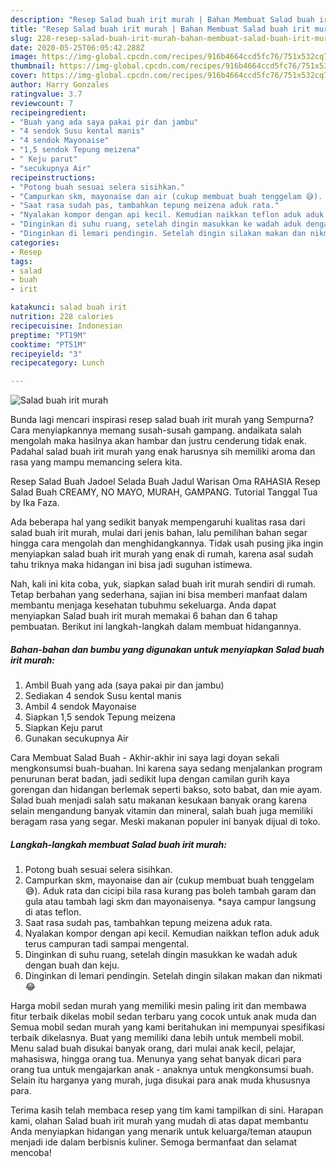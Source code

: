 ```yaml
---
description: "Resep Salad buah irit murah | Bahan Membuat Salad buah irit murah Yang Lezat"
title: "Resep Salad buah irit murah | Bahan Membuat Salad buah irit murah Yang Lezat"
slug: 228-resep-salad-buah-irit-murah-bahan-membuat-salad-buah-irit-murah-yang-lezat
date: 2020-05-25T06:05:42.288Z
image: https://img-global.cpcdn.com/recipes/916b4664ccd5fc76/751x532cq70/salad-buah-irit-murah-foto-resep-utama.jpg
thumbnail: https://img-global.cpcdn.com/recipes/916b4664ccd5fc76/751x532cq70/salad-buah-irit-murah-foto-resep-utama.jpg
cover: https://img-global.cpcdn.com/recipes/916b4664ccd5fc76/751x532cq70/salad-buah-irit-murah-foto-resep-utama.jpg
author: Harry Gonzales
ratingvalue: 3.7
reviewcount: 7
recipeingredient:
- "Buah yang ada saya pakai pir dan jambu"
- "4 sendok Susu kental manis"
- "4 sendok Mayonaise"
- "1,5 sendok Tepung meizena"
- " Keju parut"
- "secukupnya Air"
recipeinstructions:
- "Potong buah sesuai selera sisihkan."
- "Campurkan skm, mayonaise dan air (cukup membuat buah tenggelam 😅). Aduk rata dan cicipi bila rasa kurang pas boleh tambah garam dan gula atau tambah lagi skm dan mayonaisenya. *saya campur langsung di atas teflon."
- "Saat rasa sudah pas, tambahkan tepung meizena aduk rata."
- "Nyalakan kompor dengan api kecil. Kemudian naikkan teflon aduk aduk terus campuran tadi sampai mengental."
- "Dinginkan di suhu ruang, setelah dingin masukkan ke wadah aduk dengan buah dan keju."
- "Dinginkan di lemari pendingin. Setelah dingin silakan makan dan nikmati 😂"
categories:
- Resep
tags:
- salad
- buah
- irit

katakunci: salad buah irit 
nutrition: 228 calories
recipecuisine: Indonesian
preptime: "PT19M"
cooktime: "PT51M"
recipeyield: "3"
recipecategory: Lunch

---
```



![Salad buah irit murah](https://img-global.cpcdn.com/recipes/916b4664ccd5fc76/751x532cq70/salad-buah-irit-murah-foto-resep-utama.jpg)

Bunda lagi mencari inspirasi resep salad buah irit murah yang Sempurna? Cara menyiapkannya memang susah-susah gampang. andaikata salah mengolah maka hasilnya akan hambar dan justru cenderung tidak enak. Padahal salad buah irit murah yang enak harusnya sih memiliki aroma dan rasa yang mampu memancing selera kita.

Resep Salad Buah Jadoel Selada Buah Jadul Warisan Oma RAHASIA Resep Salad Buah CREAMY, NO MAYO, MURAH, GAMPANG. Tutorial Tanggal Tua by Ika Faza.

Ada beberapa hal yang sedikit banyak mempengaruhi kualitas rasa dari salad buah irit murah, mulai dari jenis bahan, lalu pemilihan bahan segar hingga cara mengolah dan menghidangkannya. Tidak usah pusing jika ingin menyiapkan salad buah irit murah yang enak di rumah, karena asal sudah tahu triknya maka hidangan ini bisa jadi suguhan istimewa.


Nah, kali ini kita coba, yuk, siapkan salad buah irit murah sendiri di rumah. Tetap berbahan yang sederhana, sajian ini bisa memberi manfaat dalam membantu menjaga kesehatan tubuhmu sekeluarga. Anda dapat menyiapkan Salad buah irit murah memakai 6 bahan dan 6 tahap pembuatan. Berikut ini langkah-langkah dalam membuat hidangannya.

<!--inarticleads1-->

##### Bahan-bahan dan bumbu yang digunakan untuk menyiapkan Salad buah irit murah:

1. Ambil Buah yang ada (saya pakai pir dan jambu)
1. Sediakan 4 sendok Susu kental manis
1. Ambil 4 sendok Mayonaise
1. Siapkan 1,5 sendok Tepung meizena
1. Siapkan  Keju parut
1. Gunakan secukupnya Air


Cara Membuat Salad Buah - Akhir-akhir ini saya lagi doyan sekali mengkonsumsi buah-buahan. Ini karena saya sedang menjalankan program penurunan berat badan, jadi sedikit lupa dengan camilan gurih kaya gorengan dan hidangan berlemak seperti bakso, soto babat, dan mie ayam. Salad buah menjadi salah satu makanan kesukaan banyak orang karena selain mengandung banyak vitamin dan mineral, salah buah juga memiliki beragam rasa yang segar. Meski makanan populer ini banyak dijual di toko. 

<!--inarticleads2-->

##### Langkah-langkah membuat Salad buah irit murah:

1. Potong buah sesuai selera sisihkan.
1. Campurkan skm, mayonaise dan air (cukup membuat buah tenggelam 😅). Aduk rata dan cicipi bila rasa kurang pas boleh tambah garam dan gula atau tambah lagi skm dan mayonaisenya. *saya campur langsung di atas teflon.
1. Saat rasa sudah pas, tambahkan tepung meizena aduk rata.
1. Nyalakan kompor dengan api kecil. Kemudian naikkan teflon aduk aduk terus campuran tadi sampai mengental.
1. Dinginkan di suhu ruang, setelah dingin masukkan ke wadah aduk dengan buah dan keju.
1. Dinginkan di lemari pendingin. Setelah dingin silakan makan dan nikmati 😂


Harga mobil sedan murah yang memiliki mesin paling irit dan membawa fitur terbaik dikelas mobil sedan terbaru yang cocok untuk anak muda dan Semua mobil sedan murah yang kami beritahukan ini mempunyai spesifikasi terbaik dikelasnya. Buat yang memiliki dana lebih untuk membeli mobil. Menu salad buah disukai banyak orang, dari mulai anak kecil, pelajar, mahasiswa, hingga orang tua. Menunya yang sehat banyak dicari para orang tua untuk mengajarkan anak - anaknya untuk mengkonsumsi buah. Selain itu harganya yang murah, juga disukai para anak muda khususnya para. 

Terima kasih telah membaca resep yang tim kami tampilkan di sini. Harapan kami, olahan Salad buah irit murah yang mudah di atas dapat membantu Anda menyiapkan hidangan yang menarik untuk keluarga/teman ataupun menjadi ide dalam berbisnis kuliner. Semoga bermanfaat dan selamat mencoba!
